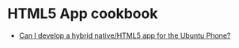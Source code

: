 
# HTML5 App cookbook


  * [Can I develop a hybrid native/HTML5 app for the Ubuntu Phone?](http://askubuntu.com/questions/266260/can-i-develop-a-hybrid-native-html5-app-for-the-ubuntu-phone)
